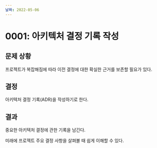 ```yaml
---
날짜: 2022-05-06
---
```


# 0001: 아키텍처 결정 기록 작성

## 문제 상황

프로젝트가 복잡해짐에 따라 이전 결정에 대한 확실한 근거를 보존할 필요가 있다.

## 결정

아키텍처 결정 기록(ADR)을 작성하기로 한다.

## 결과

중요한 아키텍처 결정에 관한 기록을 남긴다.

미래에 프로젝트 주요 결정 사항을 살펴볼 때 쉽게 이해할 수 있다.
